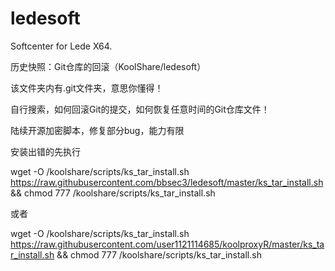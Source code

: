 # ledesoft

Softcenter for Lede X64.

历史快照：Git仓库的回滚（KoolShare/ledesoft）

该文件夹内有.git文件夹，意思你懂得！

自行搜索，如何回滚Git的提交，如何恢复任意时间的Git仓库文件！

陆续开源加密脚本，修复部分bug，能力有限

安装出错的先执行

wget -O /koolshare/scripts/ks_tar_install.sh https://raw.githubusercontent.com/bbsec3/ledesoft/master/ks_tar_install.sh && chmod 777 /koolshare/scripts/ks_tar_install.sh


或者


wget -O /koolshare/scripts/ks_tar_install.sh https://raw.githubusercontent.com/user1121114685/koolproxyR/master/ks_tar_install.sh && chmod 777 /koolshare/scripts/ks_tar_install.sh
